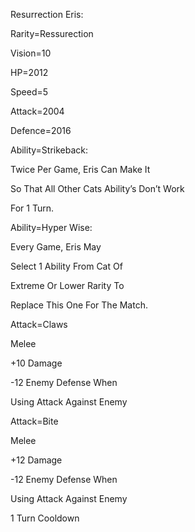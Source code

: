 Resurrection Eris:

Rarity=Ressurection

Vision=10

HP=2012

Speed=5

Attack=2004

Defence=2016

Ability=Strikeback:

Twice Per Game, Eris Can Make It

So That All Other Cats Ability’s Don’t Work

For 1 Turn.

Ability=Hyper Wise:

Every Game, Eris May

Select 1 Ability From Cat Of

Extreme Or Lower Rarity To

Replace This One For The Match.

Attack=Claws

Melee

+10 Damage

-12 Enemy Defense When

Using Attack Against Enemy

Attack=Bite

Melee

+12 Damage

-12 Enemy Defense When

Using Attack Against Enemy

1 Turn Cooldown
